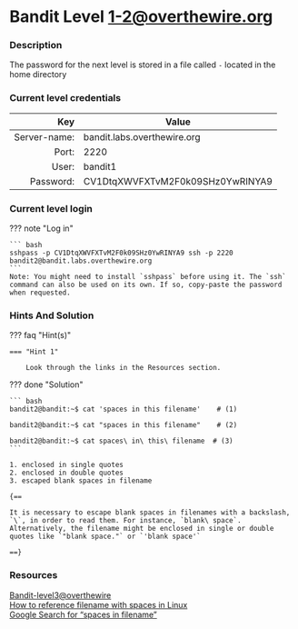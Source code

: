 # Bandit Level 1-2@overthewire.org

### Description
The password for the next level is stored in a file called `-` located in the home directory

### Current level credentials
Key                        | Value
-------------------------: |----------------------------------------
Server-name:               | bandit.labs.overthewire.org
Port:                      | 2220
User:                      | bandit1
Password:                  | CV1DtqXWVFXTvM2F0k09SHz0YwRINYA9


### Current level login
??? note "Log in"

    ``` bash
    sshpass -p CV1DtqXWVFXTvM2F0k09SHz0YwRINYA9 ssh -p 2220 bandit2@bandit.labs.overthewire.org
    ```
    Note: You might need to install `sshpass` before using it. The `ssh` command can also be used on its own. If so, copy-paste the password when requested.

### Hints And Solution


??? faq "Hint(s)"

    === "Hint 1"

        Look through the links in the Resources section. 




??? done "Solution"

    ``` bash 
    bandit2@bandit:~$ cat 'spaces in this filename'    # (1)
    
    bandit2@bandit:~$ cat "spaces in this filename"    # (2)
    
    bandit2@bandit:~$ cat spaces\ in\ this\ filename  # (3)
    ```

    1. enclosed in single quotes 
    2. enclosed in double quotes 
    3. escaped blank spaces in filename

    {==
    
    It is necessary to escape blank spaces in filenames with a backslash, `\`, in order to read them. For instance, `blank\ space`. Alternatively, the filename might be enclosed in single or double quotes like `"blank space."` or `'blank space'` 
    
    ==}







### Resources

[Bandit-level3@overthewire](https://overthewire.org/wargames/bandit/bandit3.html)   
[How to reference filename with spaces in Linux](https://linuxhint.com/reference-filename-with-spaces-linux/)   
[Google Search for “spaces in filename”](https://www.google.com/search?q=spaces+in+filename)    

 




 
